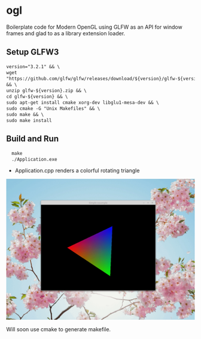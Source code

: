 # ogl 

Boilerplate code for Modern OpenGL using GLFW as an API for window frames and glad to as a library extension loader.

## Setup GLFW3

``` 
version="3.2.1" && \
wget "https://github.com/glfw/glfw/releases/download/${version}/glfw-${version}.zip" && \
unzip glfw-${version}.zip && \
cd glfw-${version} && \
sudo apt-get install cmake xorg-dev libglu1-mesa-dev && \
sudo cmake -G "Unix Makefiles" && \
sudo make && \
sudo make install
```

## Build and Run
```
  make
  ./Application.exe

```

- Application.cpp renders a colorful rotating triangle

![Alt Text](https://github.com/l-hartman/ogl/blob/master/res/triangle.gif "example output")

Will soon use cmake to generate makefile.
